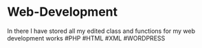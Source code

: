 # Web-Development
In there I have stored all my edited class and functions for my web development works
#PHP #HTML #XML #WORDPRESS

